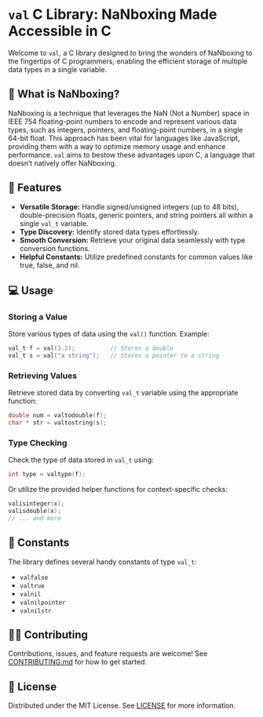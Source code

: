 # `val` C Library: NaNboxing Made Accessible in C

Welcome to `val`, a C library designed to bring the wonders of NaNboxing to the fingertips of C programmers, enabling the efficient storage of multiple data types in a single variable.

## 🧰 What is NaNboxing?

NaNboxing is a technique that leverages the NaN (Not a Number) space in IEEE 754 floating-point numbers to encode and represent various data types, such as integers, pointers, and floating-point numbers, in a single 64-bit float. This approach has been vital for languages like JavaScript, providing them with a way to optimize memory usage and enhance performance. `val` aims to bestow these advantages upon C, a language that doesn’t natively offer NaNboxing.

## 🚀 Features

- **Versatile Storage:** Handle signed/unsigned integers (up to 48 bits), double-precision floats, generic pointers, and string pointers all within a single `val_t` variable.
- **Type Discovery:** Identify stored data types effortlessly.
- **Smooth Conversion:** Retrieve your original data seamlessly with type conversion functions.
- **Helpful Constants:** Utilize predefined constants for common values like true, false, and nil.

## 💻 Usage

### Storing a Value

Store various types of data using the `val()` function. Example:

```c
val_t f = val(3.2);          // Stores a double
val_t s = val("a string");   // Stores a pointer to a string
```

### Retrieving Values

Retrieve stored data by converting `val_t` variable using the appropriate function:

```c
double num = valtodouble(f);
char * str = valtostring(s);
```

### Type Checking

Check the type of data stored in `val_t` using:

```c
int type = valtype(f);
```

Or utilize the provided helper functions for context-specific checks:

```c
valisinteger(x);
valisdouble(x);
// ... and more
```

## 🧪 Constants

The library defines several handy constants of type `val_t`:

- `valfalse`
- `valtrue`
- `valnil`
- `valnilpointer`
- `valnilstr`


## 🙋‍♂️ Contributing

Contributions, issues, and feature requests are welcome! See [CONTRIBUTING.md](CONTRIBUTING.md) for how to get started.

## 📜 License

Distributed under the MIT License. See [LICENSE](LICENSE) for more information.


